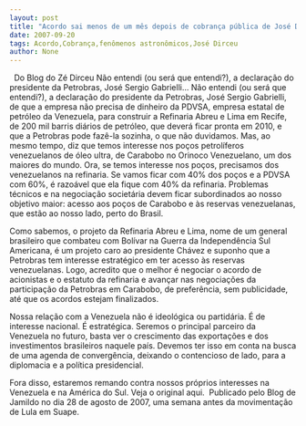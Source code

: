 ```yaml
---
layout: post
title: "Acordo sai menos de um mês depois de cobrança pública de José Dirceu em favor de Chávez"
date: 2007-09-20
tags: Acordo,Cobrança,fenômenos astronômicos,José Dirceu
author: None
---
```

&nbsp;
Do Blog do Z&eacute; Dirceu
N&atilde;o entendi (ou ser&aacute; que entendi?), a declara&ccedil;&atilde;o do presidente da Petrobras, Jos&eacute; Sergio Gabrielli... 
N&atilde;o entendi (ou ser&aacute; que entendi?), a declara&ccedil;&atilde;o do presidente da Petrobras, Jos&eacute; Sergio Gabrielli, de que a empresa n&atilde;o precisa de dinheiro da PDVSA, empresa estatal de petr&oacute;leo da Venezuela, para construir a Refinaria Abreu e Lima em Recife, de 200 mil barris di&aacute;rios de petr&oacute;leo, que dever&aacute; ficar pronta em 2010, e que a Petrobras pode faz&ecirc;-la sozinha, o que n&atilde;o duvidamos. Mas, ao mesmo tempo, diz que temos interesse nos po&ccedil;os petrol&iacute;feros venezuelanos de &oacute;leo ultra, de Carabobo no Orinoco Venezuelano, um dos maiores do mundo. Ora, se temos interesse nos po&ccedil;os, precisamos dos venezuelanos na refinaria. Se vamos ficar com 40% dos po&ccedil;os e a PDVSA com 60%, &eacute; razo&aacute;vel que ela fique com 40% da refinaria. Problemas t&eacute;cnicos e na negocia&ccedil;&atilde;o societ&aacute;ria devem ficar subordinados ao nosso objetivo maior: acesso aos po&ccedil;os de Carabobo e &agrave;s reservas venezuelanas, que est&atilde;o ao nosso lado, perto do Brasil.

Como sabemos, o projeto da Refinaria Abreu e Lima, nome de um general brasileiro que combateu com Bol&iacute;var na Guerra da Independ&ecirc;ncia Sul Americana, &eacute; um projeto caro ao presidente Ch&aacute;vez e suponho que a Petrobras tem interesse estrat&eacute;gico em ter acesso &agrave;s reservas venezuelanas. Logo, acredito que o melhor &eacute; negociar o acordo de acionistas e o estatuto da refinaria e avan&ccedil;ar nas negocia&ccedil;&otilde;es da participa&ccedil;&atilde;o da Petrobras em Carabobo, de prefer&ecirc;ncia, sem publicidade, at&eacute; que os acordos estejam finalizados.

Nossa rela&ccedil;&atilde;o com a Venezuela n&atilde;o &eacute; ideol&oacute;gica ou partid&aacute;ria. &Eacute; de interesse nacional. &Eacute; estrat&eacute;gica. Seremos o principal parceiro da Venezuela no futuro, basta ver o crescimento das exporta&ccedil;&otilde;es e dos investimentos brasileiros naquele pa&iacute;s. Devemos ter isso em conta na busca de uma agenda de converg&ecirc;ncia, deixando o contencioso de lado, para a diplomacia e a pol&iacute;tica presidencial. 

Fora disso, estaremos remando contra nossos pr&oacute;prios interesses na Venezuela e na Am&eacute;rica do Sul.
Veja o original aqui.&nbsp;
Publicado pelo Blog de Jamildo no dia 28 de agosto de 2007, uma semana antes da movimenta&ccedil;&atilde;o de Lula em Suape. 